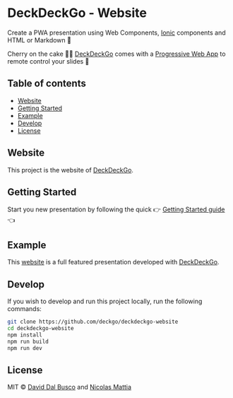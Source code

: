 # DeckDeckGo - Website

Create a PWA presentation using Web Components, [Ionic](http://ionicframework.com) components and HTML or Markdown 🚀

Cherry on the cake 🍒🎂 [DeckDeckGo] comes with a [Progressive Web App](https://deckdeckgo.app) to remote control your slides 📱

## Table of contents

- [Website](#website)
- [Getting Started](#getting-started)
- [Example](#example)
- [Develop](#develop)
- [License](#license)

## Website

This project is the website of [DeckDeckGo].

## Getting Started

Start you new presentation by following the quick  👉 [Getting Started guide](https://docs.deckdeckgo.com/docs) 👈

## Example
   
This [website](https://github.com/deckgo/deckdeckgo-website) is a full featured presentation developed with [DeckDeckGo].

## Develop

If you wish to develop and run this project locally, run the following commands: 

```bash
git clone https://github.com/deckgo/deckdeckgo-website
cd deckdeckgo-website
npm install
npm run build
npm run dev
```

## License

MIT © [David Dal Busco](mailto:david.dalbusco@outlook.com) and [Nicolas Mattia](nicolas@nmattia.com)

[DeckDeckGo]: https://deckdeckgo.com
